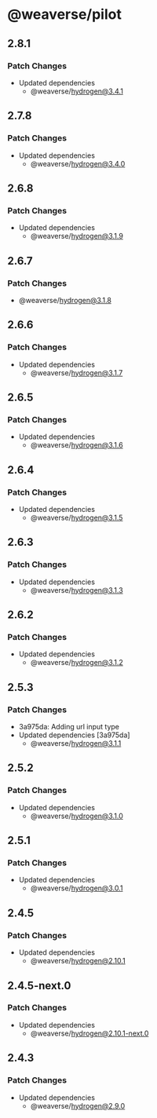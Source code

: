 # @weaverse/pilot

## 2.8.1

### Patch Changes

- Updated dependencies
  - @weaverse/hydrogen@3.4.1

## 2.7.8

### Patch Changes

- Updated dependencies
  - @weaverse/hydrogen@3.4.0

## 2.6.8

### Patch Changes

- Updated dependencies
  - @weaverse/hydrogen@3.1.9

## 2.6.7

### Patch Changes

- @weaverse/hydrogen@3.1.8

## 2.6.6

### Patch Changes

- Updated dependencies
  - @weaverse/hydrogen@3.1.7

## 2.6.5

### Patch Changes

- Updated dependencies
  - @weaverse/hydrogen@3.1.6

## 2.6.4

### Patch Changes

- Updated dependencies
  - @weaverse/hydrogen@3.1.5

## 2.6.3

### Patch Changes

- Updated dependencies
  - @weaverse/hydrogen@3.1.3

## 2.6.2

### Patch Changes

- Updated dependencies
  - @weaverse/hydrogen@3.1.2

## 2.5.3

### Patch Changes

- 3a975da: Adding url input type
- Updated dependencies [3a975da]
  - @weaverse/hydrogen@3.1.1

## 2.5.2

### Patch Changes

- Updated dependencies
  - @weaverse/hydrogen@3.1.0

## 2.5.1

### Patch Changes

- Updated dependencies
  - @weaverse/hydrogen@3.0.1

## 2.4.5

### Patch Changes

- Updated dependencies
  - @weaverse/hydrogen@2.10.1

## 2.4.5-next.0

### Patch Changes

- Updated dependencies
  - @weaverse/hydrogen@2.10.1-next.0

## 2.4.3

### Patch Changes

- Updated dependencies
  - @weaverse/hydrogen@2.9.0
